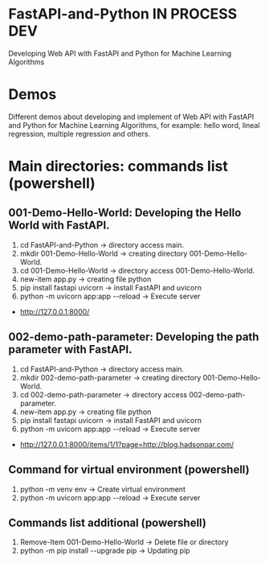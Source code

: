 # FastAPI-and-Python IN PROCESS DEV
Developing Web API with FastAPI and Python for Machine Learning Algorithms
# Demos
Different demos about developing and implement of Web API with FastAPI and Python for Machine Learning Algorithms, for example: hello word, lineal regression, multiple regression and others.
# Main directories: commands list (powershell)
## 001-Demo-Hello-World: Developing the Hello World with FastAPI.
1. cd FastAPI-and-Python -> directory access main.
2. mkdir 001-Demo-Hello-World -> creating directory 001-Demo-Hello-World.
3. cd 001-Demo-Hello-World -> directory access 001-Demo-Hello-World.
4. new-item app.py -> creating file python
5. pip install fastapi uvicorn -> install FastAPI and uvicorn
6. python -m uvicorn app:app --reload -> Execute server
* http://127.0.0.1:8000/

## 002-demo-path-parameter: Developing the path parameter with FastAPI.
1. cd FastAPI-and-Python -> directory access main.
2. mkdir 002-demo-path-parameter -> creating directory 001-Demo-Hello-World.
3. cd 002-demo-path-parameter -> directory access 002-demo-path-parameter.
4. new-item app.py -> creating file python
5. pip install fastapi uvicorn -> install FastAPI and uvicorn
6. python -m uvicorn app:app --reload -> Execute server
* http://127.0.0.1:8000/items/1/1?page=http://blog.hadsonpar.com/

## Command for virtual environment (powershell)
1. python -m venv env -> Create virtual environment
2. python -m uvicorn app:app --reload -> Execute server

## Commands list additional (powershell)
1. Remove-Item 001-Demo-Hello-World -> Delete file or directory
2. python -m pip install --upgrade pip -> Updating pip
